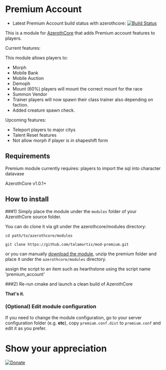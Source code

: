# Premium Account

- Latest Premium Account build status with azerothcore: [![Build Status](https://travis-ci.org/azerothcore/mod-duelreset.svg?branch=master)](https://travis-ci.org/azerothcore/mod-duelreset)

This is a module for [AzerothCore](http://www.azerothcore.org) that adds Premium account features to players.

Current features:

This module allows players to:
- Morph
- Mobile Bank
- Mobile Auction
- Demoph
- Mount (60%) players will mount the correct mount for the race
- Summon Vendor
- Trainer players will now spawn their class trainer also depending on faction.
- Added creature spawn check. 

Upcoming features:
- Teleport players to major citys
- Talent Reset features
- Not allow morph if player is in shapeshift form

## Requirements

Premium module currently requires: players to import the sql into character datavase

AzerothCore v1.0.1+

## How to install

###1) Simply place the module under the `modules` folder of your AzerothCore source folder.

You can do clone it via git under the azerothcore/modules directory:

`cd path/to/azerothcore/modules`

`git clone https://github.com/talamortis/mod-premium.git`

or you can manually [download the module](https://github.com/talamortis/mod-premium/archive/master.zip), unzip the premium folder and place it under the `azerothcore/modules` directory.

assign the script to an item such as hearthstone using the script name 'premium_account'

###2) Re-run cmake and launch a clean build of AzerothCore

**That's it.**

### (Optional) Edit module configuration

If you need to change the module configuration, go to your server configuration folder (e.g. **etc**), copy `premium.conf.dist` to `premium.conf` and edit it as you prefer.



# Show your appreciation
[![Donate](https://img.shields.io/badge/Donate-PayPal-green.svg)](https://www.paypal.com/cgi-bin/webscr?cmd=_s-xclick&hosted_button_id=SBJFTAJKUNEXC)




